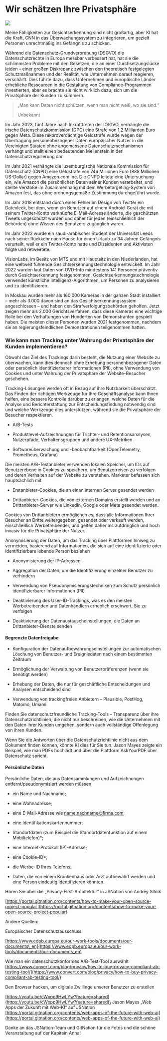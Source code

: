 # Wir schätzen Ihre Privatsphäre

![](https://images.prismic.io/syntia/ZncucZbWFboweyE8_714158.jpg?auto=format,compress?auto=compress,format)

Meine Fähigkeiten zur Gesichtserkennung sind nicht großartig, aber KI hat die
Kraft, CNN in das Überwachungssystem zu integrieren, um gezielt Personen
unrechtmäßig ins Gefängnis zu schicken.

Während die Datenschutz-Grundverordnung (DSGVO) die Datenschutzrechte in Europa
messbar verbessert hat, hat sie die schlimmsten Probleme mit den Gesetzen, die
an einer Durchsetzungslücke leiden – einer großen Diskrepanz zwischen den
theoretisch festgelegten Schutzmaßnahmen und der Realität, wie Unternehmen
darauf reagieren, verschärft. Dies führte dazu, dass Unternehmen und europäische
Länder erhebliche Ressourcen in die Gestaltung von Compliance-Programmen
investierten, aber es brachte sie nicht wirklich dazu, sich um die Privatsphäre
der Kunden zu kümmern.

> „Man kann Daten nicht schützen, wenn man nicht weiß, wo sie sind.“
>
> Unbekannt

Im Jahr 2023, fünf Jahre nach Inkrafttreten der DSGVO, verhängte die irische
Datenschutzkommission (DPC) eine Strafe von 1,2 Milliarden Euro gegen Meta.
Diese rekordverdächtige Geldstrafe wurde wegen der Übertragung personenbezogener
Daten europäischer Nutzer in die Vereinigten Staaten ohne angemessene
Datenschutzmechanismen verhängt und stellt einen bedeutenden Meilenstein in der
Datenschutzregulierung dar.

Im Jahr 2021 verhängte die luxemburgische Nationale Kommission für Datenschutz
(CNPD) eine Geldstrafe von 746 Millionen Euro (888 Millionen US-Dollar) gegen
Amazon.com Inc. Die CNPD leitete eine Untersuchung ein, wie Amazon die
persönlichen Daten seiner Kunden verarbeitet, und stellte Verstöße im
Zusammenhang mit dem Werbetargeting-System von Amazon fest, das ohne
ordnungsgemäße Zustimmung durchgeführt wurde.

Im Jahr 2018 entstand durch einen Fehler im Design von Twitter ein Datenleck,
bei dem, wenn ein Benutzer auf einem Android-Gerät die mit seinem Twitter-Konto
verknüpfte E-Mail-Adresse änderte, die geschützten Tweets ungeschützt wurden und
daher für jeden (einschließlich der Behörden) ohne Wissen des Benutzers
zugänglich waren.

Im Jahr 2022 wurde ein saudi-arabischer Student der Universität Leeds nach
seiner Rückkehr nach Hause für einen Urlaub zu 34 Jahren Gefängnis verurteilt,
weil er ein Twitter-Konto hatte und Dissidenten und Aktivisten folgte und
retweetete.

VisionLabs, im Besitz von MTS und mit Hauptsitz in den Niederlanden, hat eine
weltweit führende Gesichtserkennungstechnologie entwickelt. Im Jahr 2022 wurden
laut Daten von OVD-Info mindestens 141 Personen präventiv durch
Gesichtserkennung festgenommen. Gesichtserkennungstechnologie verwendet
künstliche Intelligenz-Algorithmen, um Personen zu analysieren und zu
identifizieren.

In Moskau wurden mehr als 160.000 Kameras in der ganzen Stadt installiert – mehr
als 3.000 davon sind an das Gesichtserkennungssystem angeschlossen – und haben
den Strafverfolgungsbehörden geholfen. Jetzt zeigen mehr als 2.000
Gerichtsverfahren, dass diese Kameras eine wichtige Rolle bei den Verhaftungen
von Hunderten von Demonstranten gespielt haben. Die meisten dieser Personen
wurden 2021 festgenommen, nachdem sie an regierungsfeindlichen Demonstrationen
teilgenommen hatten.

### Wie kann man Tracking unter Wahrung der Privatsphäre der Kunden implementieren?

Obwohl das Ziel des Trackings darin besteht, die Nutzung einer Website zu
überwachen, kann dies dennoch ohne Erhebung personenbezogener Daten oder
persönlich identifizierbarer Informationen (PII), ohne Verwendung von Cookies
und unter Wahrung der Privatsphäre der Website-Besucher geschehen.

Tracking-Lösungen werden oft in Bezug auf ihre Nutzbarkeit überschätzt. Das
Finden der richtigen Werkzeuge für Ihre Geschäftsanalyse kann Ihnen helfen, eine
bessere Kontrolle darüber zu erlangen, welche Daten für die Analyse und
Berichterstattung zur Entscheidungsfindung notwendig sind und welche Werkzeuge
dies unterstützen, während sie die Privatsphäre der Besucher respektieren.

- A/B-Tests

- Produktlevel-Aufzeichnungen für Trichter- und Retentionsanalysen, Nutzerpfade,
  Verhaltensgruppen und andere UX-Metriken

- Softwareüberwachung und -beobachtbarkeit (OpenTelemetry, Prometheus, Grafana)

Die meisten A/B-Testanbieter verwenden lokalen Speicher, um IDs auf
Benutzerebene in Cookies zu speichern, um Benutzerreisen zu verfolgen und deren
Verhalten auf der Website zu verstehen. Marketer befassen sich hauptsächlich mit

- Erstanbieter-Cookies, die an einen internen Server gesendet werden

- Drittanbieter-Cookies, die von externen Domains erstellt werden und an
  Drittanbieter-Server wie LinkedIn, Google oder Meta gesendet werden.

Cookies von Drittanbietern ermöglichen es, dass alle Informationen Ihrer
Besucher an Dritte weitergegeben, gesendet oder verkauft werden, einschließlich
Werbetreibender, und gelten daher als aufdringlich und hoch invasiv für die
Privatsphäre der Nutzer.

Anonymisierung der Daten, um das Tracking über Plattformen hinweg zu vermeiden,
basierend auf Informationen, die sich auf eine identifizierte oder
identifizierbare lebende Person beziehen

- Anonymisierung der IP-Adressen

- Aggregation der Daten, um die Identifizierung einzelner Benutzer zu verhindern

- Verwendung von Pseudonymisierungstechniken zum Schutz persönlich
  identifizierbarer Informationen (PII)

- Deaktivierung des User-ID-Trackings, was es den meisten Werbetreibenden und
  Datenhändlern erheblich erschwert, Sie zu verfolgen

- Deaktivierung der Datenaustauscheinstellungen, die Daten an
  Drittanbieter-Dienste senden

#### Begrenzte Datenfreigabe

- Konfiguration der Datenaufbewahrungseinstellungen zur automatischen Löschung
  von Benutzer- und Ereignisdaten nach einem bestimmten Zeitraum

- Ermöglichung der Verwaltung von Benutzerpräferenzen (wenn sie benötigt werden)

- Erhebung der Daten, die nur für geschäftliche Entscheidungen und Analysen
  entscheidend sind

- Verwendung von trackingfreien Anbietern – Plausible, PostHog, Matomo, Umami

Finden Sie datenschutzfreundliche Tracking-Tools – Transparenz über ihre
Datenschutzrichtlinien, die nicht nur beschreiben, wie die Unternehmen mit den
Daten ihrer Kunden umgehen, sondern auch vollständige Offenlegung von ihren
Kunden.

Wenn Sie die Antworten über die Datenschutzrichtlinie nicht aus dem Dokument
finden können, könnte KI dies für Sie tun. Jason Mayes zeigte ein Beispiel, wie
man PDFs hochlädt und über die Plattform AskYourPDF über Datenschutz spricht.

#### Persönliche Daten

Persönliche Daten, die aus Datensammlungen und Aufzeichnungen
entfernt/pseudonymisiert werden müssen

- ein Name und Nachname;

- eine Wohnadresse;

- eine E-Mail-Adresse wie
  [name.nachname@firma.com](mailto:name.nachname@firma.com);

- eine Identifikationskartennummer;

- Standortdaten (zum Beispiel die Standortdatenfunktion auf einem
  Mobiltelefon)\*;

- eine Internet-Protokoll (IP)-Adresse;

- eine Cookie-ID\*;

- die Werbe-ID Ihres Telefons;

- Daten, die von einem Krankenhaus oder Arzt aufbewahrt werden und eine Person
  eindeutig identifizieren könnten.

Hören Sie über die „Privacy-First-Architektur“ in JSNation von Andrey Sitnik

[https://portal.gitnation.org/contents/how-to-make-your-open-source-project-popular](https://portal.gitnation.org/contents/how-to-make-your-open-source-project-popular)

Andere Quellen:

Europäischer Datenschutzausschuss

[https://www.edpb.europa.eu/our-work-tools/documents/our-documents\_en](https://www.edpb.europa.eu/our-work-tools/documents/our-documents_en)

Wie man ein datenschutzkonformes A/B-Test-Tool auswählt
[https://www.convert.com/blog/privacy/how-to-buy-privacy-compliant-ab-testing-tool/](https://www.convert.com/blog/privacy/how-to-buy-privacy-compliant-ab-testing-tool/)

Den Browser hacken, um digitale Zwillinge unserer Benutzer zu erstellen

[https://youtu.be/cWxpp9HwLYw?feature=shared](https://youtu.be/cWxpp9HwLYw?feature=shared)\
Jason Mayes „Web Apps der Zukunft mit Web-KI“ auf JSNation
[https://portal.gitnation.org/contents/web-apps-of-the-future-with-web-ai](https://portal.gitnation.org/contents/web-apps-of-the-future-with-web-ai)

Danke an das JSNation-Team und GitNation für die Fotos und die schöne
Veranstaltung auf der Kapitein Anna!

